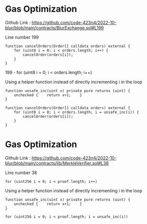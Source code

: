 # Gas Optimization

Github Link : https://github.com/code-423n4/2022-10-blur/blob/main/contracts/BlurExchange.sol#L199

Line number 199

    function cancelOrders(Order[] calldata orders) external {
        for (uint8 i = 0; i < orders.length; i++) {
            cancelOrder(orders[i]);
        }
    }

199 - for (uint8 i = 0; i < orders.length; i++)

Using a helper function instead of directly incrementing i in the loop

    function unsafe_inc(uint x) private pure returns (uint) {
        unchecked {    return x+1;    }
    }

    function cancelOrders(Order[] calldata orders) external {
        for (uint8 i = 0; i < orders.length; i = unsafe_inc(i)) {
            cancelOrder(orders[i]);
        }
    }

# Gas Optimization

Github Link : https://github.com/code-423n4/2022-10-blur/blob/main/contracts/lib/MerkleVerifier.sol#L38

Line number 38

    for (uint256 i = 0; i < proof.length; i++)

Using a helper function instead of directly incrementing i in the loop

    function unsafe_inc(uint x) private pure returns (uint) {
        unchecked {    return x+1;    }
    }

    for (uint256 i = 0; i < proof.length; i = unsafe_inc(i))